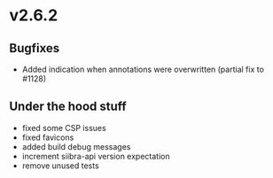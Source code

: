 # v2.6.2

## Bugfixes

- Added indication when annotations were overwritten (partial fix to #1128)

## Under the hood stuff

- fixed some CSP issues
- fixed favicons
- added build debug messages
- increment siibra-api version expectation
- remove unused tests
